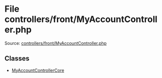 File controllers/front/MyAccountController.php
=========

Source: [controllers/front/MyAccountController.php](https://github.com/PrestaShop/PrestaShop/blob/1.5.0.3/controllers/front/MyAccountController.php)


Classes
-------

* [MyAccountControllerCore](class.MyAccountControllerCore.md)

